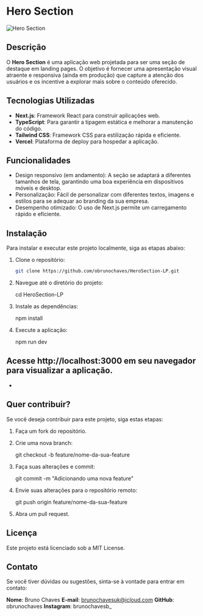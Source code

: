 # Hero Section

![Hero Section](./img-captura.png)


## Descrição

O **Hero Section** é uma aplicação web projetada para ser uma seção de destaque em landing pages. O objetivo é fornecer uma apresentação visual atraente e responsiva (ainda em produção) que capture a atenção dos usuários e os incentive a explorar mais sobre o conteúdo oferecido.

## Tecnologias Utilizadas

- **Next.js**: Framework React para construir aplicações web.
- **TypeScript**: Para garantir a tipagem estática e melhorar a manutenção do código.
- **Tailwind CSS**: Framework CSS para estilização rápida e eficiente.
- **Vercel**: Plataforma de deploy para hospedar a aplicação.

## Funcionalidades

- Design responsivo (em andamento): A seção se adaptará a diferentes tamanhos de tela, garantindo uma boa experiência em dispositivos móveis e desktop.
- Personalização: Fácil de personalizar com diferentes textos, imagens e estilos para se adequar ao branding da sua empresa.
- Desempenho otimizado: O uso de Next.js permite um carregamento rápido e eficiente.

## Instalação

Para instalar e executar este projeto localmente, siga as etapas abaixo:

1. Clone o repositório:

   ```bash
   git clone https://github.com/obrunochaves/HeroSection-LP.git

   
2. Navegue até o diretório do projeto:

    cd HeroSection-LP

3. Instale as dependências:

    npm install

4. Execute a aplicação:

    npm run dev

Acesse http://localhost:3000 em seu navegador para visualizar a aplicação.
-
-
## Quer contribuir?

Se você deseja contribuir para este projeto, siga estas etapas:

1. Faça um fork do repositório.

2. Crie uma nova branch:

    git checkout -b feature/nome-da-sua-feature

3. Faça suas alterações e commit:

    git commit -m "Adicionando uma nova feature"

4. Envie suas alterações para o repositório remoto:

    git push origin feature/nome-da-sua-feature

5. Abra um pull request.

## Licença
Este projeto está licenciado sob a MIT License.

## Contato
Se você tiver dúvidas ou sugestões, sinta-se à vontade para entrar em contato:

**Nome**: Bruno Chaves
**E-mail**: brunochavesuk@icloud.com
**GitHub**: obrunochaves
**Instagram**: brunochavesb_